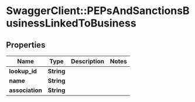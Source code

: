 # SwaggerClient::PEPsAndSanctionsBusinessLinkedToBusiness

## Properties
Name | Type | Description | Notes
------------ | ------------- | ------------- | -------------
**lookup_id** | **String** |  | 
**name** | **String** |  | 
**association** | **String** |  | 



